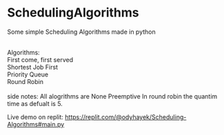 # SchedulingAlgorithms
Some simple Scheduling Algorithms made in python

 <br />
Algorithms: <br />
First come, first served <br />
Shortest Job First <br />
Priority Queue <br />
Round Robin <br />
 <br />
side notes:
All alogrithms are None Preemptive
In round robin the quantim time as defualt is 5.

Live demo on replit:
https://replit.com/@odyhayek/Scheduling-Algorithms#main.py
